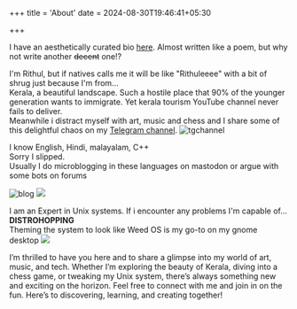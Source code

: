 +++
title = 'About'
date = 2024-08-30T19:46:41+05:30

+++

I have an aesthetically curated bio [here](https://text.tchncs.de/czars-blogs/about-me).
Almost written like a poem, but why not write another ~~decent~~ one!?

I'm Rithul, but if natives calls me it will be like "Rithuleeee" with a bit of shrug just because I'm from...  
Kerala, a beautiful landscape. Such a hostile place that 90% of the younger generation wants to immigrate. Yet kerala tourism YouTube channel never fails to deliver.  
Meanwhile i distract myself with art, music and chess and I share some of this delightful chaos on my [Telegram channel](https://t.me/s/mitigatehere).
![tgchannel](/images/scrcpy.svg)

I know English, Hindi, malayalam, C++  
Sorry I slipped.  
Usually I do microblogging in these languages on mastodon or argue with some bots on forums

![blog](/images/12-32.png)    ![](/images/10-52.png)  


I am an Expert in Unix systems. If i encounter any problems I'm capable of... **DISTROHOPPING**  
Theming the system to look like Weed OS is my go-to on my gnome desktop
![](https://lemmy.dbzer0.com/pictrs/image/7a217733-a1b5-4902-b676-6d673bf9ec5a.jpeg?format=webp)

I’m thrilled to have you here and to share a glimpse into my world of art, music, and tech. Whether I’m exploring the beauty of Kerala, diving into a chess game, or tweaking my Unix system, there’s always something new and exciting on the horizon. Feel free to connect with me and join in on the fun. Here’s to discovering, learning, and creating together!

